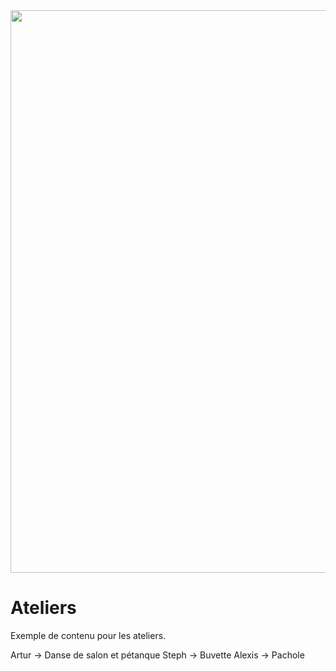 <img src="https://github.com/aru2l/rodez-libre-2017/blob/master/assets/img/rodez.png" width="900" />

# Ateliers

Exemple de contenu pour les ateliers.

Artur -> Danse de salon et pétanque
Steph -> Buvette
Alexis -> Pachole


